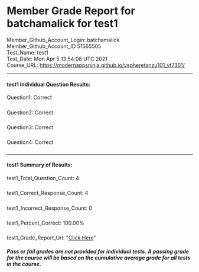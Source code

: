 # Member Grade Report for batchamalick for test1  
   
Member_Github_Account_Login: batchamalick  
Member_Github_Account_ID 51565505  
Test_Name: test1  
Test_Date: Mon Apr  5 13:54:08 UTC 2021  
Course_URL: https://modernappsninja.github.io/vspheretanzu101_vt7301/  
   
---  
#### test1 Individual Question Results:  
Question1: Correct  
#####  
Question2: Correct  
#####  
Question3: Correct  
#####  
Question4: Correct  
#####  
---  
#### test1 Summary of Results:  
test1_Total_Question_Count: 4  
#####  
test1_Correct_Response_Count: 4  
#####  
test1_Incorrect_Response_Count: 0  
#####  
test1_Percent_Correct: 100.00%  
#####  
test1_Grade_Report_Url: "[Click Here](https://github.com/modernappsninjas/batchamalick/blob/main/static/userdata/courses/vspheretanzu101_vt7301/grade_report.pr104.test1.md)"
##### Pass or fail grades are not provided for individual tests. A passing grade for the course will be based on the cumulative average grade for all tests in the course.  
